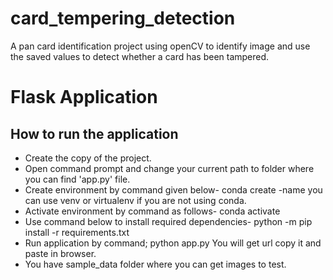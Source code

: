 # card_tempering_detection
A pan card identification project using openCV to identify image and use the saved values to detect whether a card has been tampered.

# Flask Application
## How to run the application
* Create the copy of the project.
* Open command prompt and change your current path 
to folder where you can find 'app.py' file.
* Create environment by command given below-
conda create -name <environment name>
you can use venv or virtualenv if you are not using conda.
* Activate environment by command as follows-
conda activate <environment name>
* Use command below to install required dependencies-
python -m pip install -r requirements.txt
* Run application by command;
python app.py
You will get url copy it and paste in browser.
* You have sample_data folder where you can get images to test.
